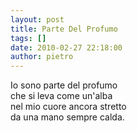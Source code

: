 ```yaml
---
layout: post
title: Parte Del Profumo
tags: []
date: 2010-02-27 22:18:00
author: pietro
---
```

Io sono parte del profumo<br/>che si leva come un'alba<br/>nel mio cuore ancora stretto<br/>da una mano sempre calda.
